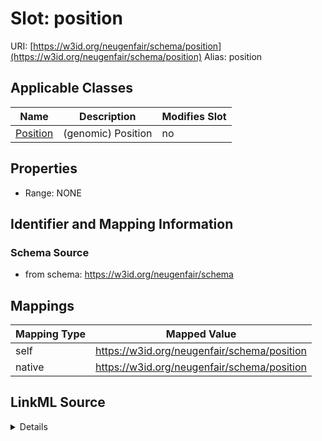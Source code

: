 

# Slot: position 



URI: [https://w3id.org/neugenfair/schema/position](https://w3id.org/neugenfair/schema/position)
Alias: position

<!-- no inheritance hierarchy -->





## Applicable Classes

| Name | Description | Modifies Slot |
| --- | --- | --- |
| [Position](Position.md) | (genomic) Position |  no  |






## Properties

* Range: NONE




## Identifier and Mapping Information






### Schema Source


* from schema: https://w3id.org/neugenfair/schema




## Mappings

| Mapping Type | Mapped Value |
| ---  | ---  |
| self | https://w3id.org/neugenfair/schema/position |
| native | https://w3id.org/neugenfair/schema/position |




## LinkML Source

<details>
```yaml
name: position
from_schema: https://w3id.org/neugenfair/schema
rank: 1000
alias: position
owner: Position
domain_of:
- Position

```
</details>